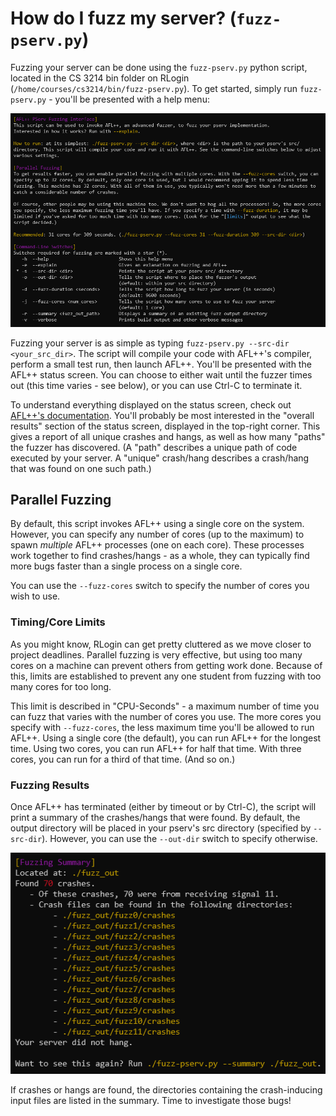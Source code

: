 # How do I fuzz my server? (`fuzz-pserv.py`)

Fuzzing your server can be done using the `fuzz-pserv.py` python script, located in the CS 3214 bin folder on RLogin (`/home/courses/cs3214/bin/fuzz-pserv.py`). To get started, simply run `fuzz-pserv.py` - you'll be presented with a help menu:

![](./images/img_fuzz_pserv_screenshot1.png)
  
Fuzzing your server is as simple as typing `fuzz-pserv.py --src-dir <your_src_dir>`. The script will compile your code with AFL++'s compiler, perform a small test run, then launch AFL++. You'll be presented with the AFL++ status screen. You can choose to either wait until the fuzzer times out (this time varies - see below), or you can use Ctrl-C to terminate it.
  
To understand everything displayed on the status screen, check out [AFL++'s documentation](https://aflplus.plus/docs/status_screen/). You'll probably be most interested in the "overall results" section of the status screen, displayed in the top-right corner. This gives a report of all unique crashes and hangs, as well as how many "paths" the fuzzer has discovered. (A "path" describes a unique path of code executed by your server. A "unique" crash/hang describes a crash/hang that was found on one such path.)

## Parallel Fuzzing

By default, this script invokes AFL++ using a single core on the system. However, you can specify any number of cores (up to the maximum) to spawn _multiple_ AFL++ processes (one on each core). These processes work together to find crashes/hangs - as a whole, they can typically find more bugs faster than a single process on a single core.
  
You can use the `--fuzz-cores` switch to specify the number of cores you wish to use.

### Timing/Core Limits

As you might know, RLogin can get pretty cluttered as we move closer to project deadlines. Parallel fuzzing is very effective, but using too many cores on a machine can prevent others from getting work done. Because of this, limits are established to prevent any one student from fuzzing with too many cores for too long.
  
This limit is described in "CPU-Seconds" - a maximum number of time you can fuzz that varies with the number of cores you use. The more cores you specify with `--fuzz-cores`, the less maximum time you'll be allowed to run AFL++. Using a single core (the default), you can run AFL++ for the longest time. Using two cores, you can run AFL++ for half that time. With three cores, you can run for a third of that time. (And so on.)

### Fuzzing Results

Once AFL++ has terminated (either by timeout or by Ctrl-C), the script will print a summary of the crashes/hangs that were found. By default, the output directory will be placed in your pserv's src directory (specified by `--src-dir`). However, you can use the `--out-dir` switch to specify otherwise.

![](./images/img_fuzz_pserv_screenshot2.png)
  
If crashes or hangs are found, the directories containing the crash-inducing input files are listed in the summary. Time to investigate those bugs!
